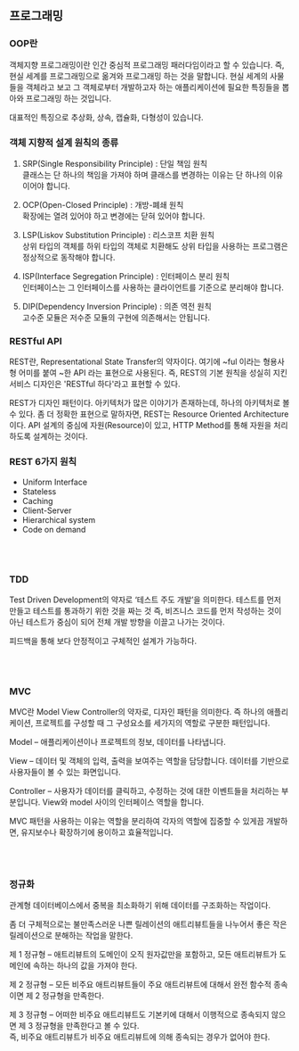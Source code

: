## 프로그래밍

### OOP란

객체지향 프로그래밍이란 인간 중심적 프로그래밍 패러다임이라고 할 수 있습니다. 즉, 현실 세계를 프로그래밍으로 옮겨와 프로그래밍 하는 것을 말합니다. 현실 세계의 사물들을 객체라고 보고 그 객체로부터 개발하고자 하는 애플리케이션에 필요한 특징들을 뽑아와 프로그래밍 하는 것입니다.

대표적인 특징으로 추상화, 상속, 캡슐화, 다형성이 있습니다.

### 객체 지향적 설계 원칙의 종류

1. SRP(Single Responsibility Principle) : 단일 책임 원칙  
  클래스는 단 하나의 책임을 가져야 하며 클래스를 변경하는 이유는 단 하나의 이유이어야 합니다.

2. OCP(Open-Closed Principle) : 개방-폐쇄 원칙  
확장에는 열려 있어야 하고 변경에는 닫혀 있어야 합니다.

3. LSP(Liskov Substitution Principle) : 리스코프 치환 원칙  
상위 타입의 객체를 하위 타입의 객체로 치환해도 상위 타입을 사용하는 프로그램은 정상적으로 동작해야 합니다.

4. ISP(Interface Segregation Principle) : 인터페이스 분리 원칙  
인터페이스는 그 인터페이스를 사용하는 클라이언트를 기준으로 분리해야 합니다.

5. DIP(Dependency Inversion Principle) : 의존 역전 원칙  
고수준 모듈은 저수준 모듈의 구현에 의존해서는 안됩니다. 


### RESTful API

REST란, Representational State Transfer의 약자이다. 여기에 ~ful 이라는 형용사형 어미를 붙여 ~한 API 라는 표현으로 사용된다. 즉, REST의 기본 원칙을 성실히 지킨 서비스 디자인은 'RESTful 하다'라고 표현할 수 있다.

REST가 디자인 패턴이다. 아키텍처가 많은 이야기가 존재하는데, 하나의 아키텍처로 볼 수 있다. 좀 더 정확한 표현으로 말하자면, REST는 Resource Oriented Architecture 이다. API 설계의 중심에 자원(Resource)이 있고, HTTP Method를 통해 자원을 처리하도록 설계하는 것이다.


### REST 6가지 원칙
- Uniform Interface
- Stateless
- Caching
- Client-Server
- Hierarchical system
- Code on demand


<br/><br/>

### TDD

Test Driven Development의 약자로 ‘테스트 주도 개발’을 의미한다. 테스트를 먼저 만들고 테스트를 통과하기 위한 것을 짜는 것 즉, 비즈니스 코드를 먼저 작성하는 것이 아닌 테스트가 중심이 되어 전체 개발 방향을 이끌고 나가는 것이다.

피드백을 통해 보다 안정적이고 구체적인 설계가 가능하다.

<br/><br/>

### MVC

MVC란 Model View Controller의 약자로, 디자인 패턴을 의미한다. 즉 하나의 애플리케이션, 프로젝트를 구성할 때 그 구성요소를 세가지의 역할로 구분한 패턴입니다.

Model – 애플리케이션이나 프로젝트의 정보, 데이터를 나타냅니다.

View – 데이터 및 객체의 입력, 출력을 보여주는 역할을 담당합니다. 데이터를 기반으로 사용자들이 볼 수 있는 화면입니다.

Controller – 사용자가 데이터를 클릭하고, 수정하는 것에 대한 이벤트들을 처리하는 부분입니다. View와 model 사이의 인터페이스 역할을 합니다.


MVC 패턴을 사용하는 이유는 역할을 분리하여 각자의 역할에 집중할 수 있게끔 개발하면, 유지보수나 확장하기에 용이하고 효율적입니다.

<br/><br/>



### 정규화

관계형 데이터베이스에서 중복을 최소화하기 위해 데이터를 구조화하는 작업이다. 

좀 더 구체적으로는 불만족스러운 나쁜 릴레이션의 애트리뷰트들을 나누어서 좋은 작은 릴레이션으로 분해하는 작업을 말한다.

제 1 정규형 – 애트리뷰트의 도메인이 오직 원자값만을 포함하고, 모든 애트리뷰트가 도메인에 속하는 하나의 값을 가져야 한다.

제 2 정규형 – 모든 비주요 애트리뷰트들이 주요 애트리뷰트에 대해서 완전 함수적 종속이면 제 2 정규형을 만족한다.

제 3 정규형 – 어떠한 비주요 애트리뷰트도 기본키에 대해서 이행적으로 종속되지 않으면 제 3 정규형을 만족한다고 볼 수 있다.  
즉, 비주요 애트리뷰트가 비주요 애트리뷰트에 의해 종속되는 경우가 없어야 한다.
